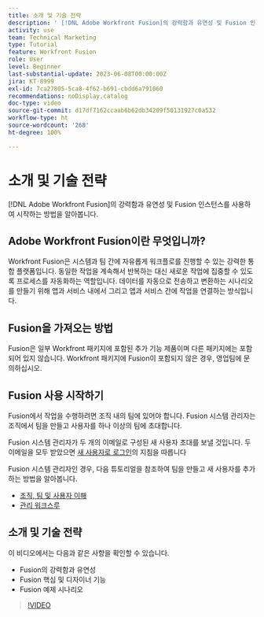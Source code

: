 ```yaml
---
title: 소개 및 기술 전략
description: ' [!DNL Adobe Workfront Fusion]의 강력함과 유연성 및 Fusion 인스턴스를 사용하여 시작하는 방법을 알아봅니다.'
activity: use
team: Technical Marketing
type: Tutorial
feature: Workfront Fusion
role: User
level: Beginner
last-substantial-update: 2023-06-08T00:00:00Z
jira: KT-8999
exl-id: 7ca27805-5ca8-4f62-b691-cbdd6a791060
recommendations: noDisplay,catalog
doc-type: video
source-git-commit: d17df7162ccaab6b62db34209f50131927c0a532
workflow-type: ht
source-wordcount: '268'
ht-degree: 100%

---
```


# 소개 및 기술 전략

[!DNL Adobe Workfront Fusion]의 강력함과 유연성 및 Fusion 인스턴스를 사용하여 시작하는 방법을 알아봅니다.

## Adobe Workfront Fusion이란 무엇입니까?

Workfront Fusion은 시스템과 팀 간에 자유롭게 워크플로를 진행할 수 있는 강력한 통합 플랫폼입니다. 동일한 작업을 계속해서 반복하는 대신 새로운 작업에 집중할 수 있도록 프로세스를 자동화하는 역할입니다. 데이터를 자동으로 전송하고 변환하는 시나리오를 만들기 위해 앱과 서비스 내에서 그리고 앱과 서비스 간에 작업을 연결하는 방식입니다.

## Fusion을 가져오는 방법

Fusion은 일부 Workfront 패키지에 포함된 추가 기능 제품이며 다른 패키지에는 포함되어 있지 않습니다. Workfront 패키지에 Fusion이 포함되지 않은 경우, 영업팀에 문의하십시오.

## Fusion 사용 시작하기

Fusion에서 작업을 수행하려면 조직 내의 팀에 있어야 합니다. Fusion 시스템 관리자는 조직에서 팀을 만들고 사용자를 하나 이상의 팀에 초대합니다.

Fusion 시스템 관리자가 두 개의 이메일로 구성된 새 사용자 초대를 보낼 것입니다. 두 이메일을 모두 받았으면 [새 사용자로 로그인](https://experienceleague.adobe.com/docs/workfront-learn/tutorials-workfront/fusion/welcome-to-workfront-fusion/log-in-as-a-new-user.html?lang=ko-KR)의 지침을 따릅니다

Fusion 시스템 관리자인 경우, 다음 튜토리얼을 참조하여 팀을 만들고 새 사용자를 추가하는 방법을 알아봅니다.

* [조직, 팀 및 사용자 이해](https://experienceleague.adobe.com/docs/workfront-learn/tutorials-workfront/fusion/workfront-fusion-administration/understand-organizations-teams-and-users.html?lang=ko-KR)
* [관리 워크스루](https://experienceleague.adobe.com/docs/workfront-learn/tutorials-workfront/fusion/workfront-fusion-administration/administration-walkthrough.html?lang=ko-KR)

## 소개 및 기술 전략

이 비디오에서는 다음과 같은 사항을 확인할 수 있습니다.

* Fusion의 강력함과 유연성
* Fusion 핵심 및 디자이너 기능
* Fusion 예제 시나리오

>[!VIDEO](https://video.tv.adobe.com/v/335259/?quality=12&learn=on&enablevpops)
